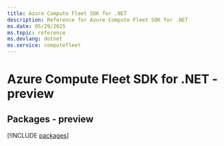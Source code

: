 ```yaml
---
title: Azure Compute Fleet SDK for .NET
description: Reference for Azure Compute Fleet SDK for .NET
ms.date: 05/29/2025
ms.topic: reference
ms.devlang: dotnet
ms.service: computefleet
---
```

# Azure Compute Fleet SDK for .NET - preview
## Packages - preview
[!INCLUDE [packages](compute-fleet-index.md)]